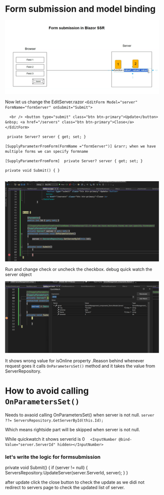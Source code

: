 # Form submission and model binding

![alt text](image-328.png)

Now let us change the EditServer.razor
 `<EditForm Model="server" FormName="formServer" onSubmit="Submit"> `

  `   <br />
    <button type="submit" class="btn btn-primary">Update</button>
    &nbsp;
    <a href="/servers" class="btn btn-primary">Close</a>
</EditForm>
`

` private Server? server { get; set; }`

`[SupplyParameterFromForm(FormName ="formServer")] &rarr; when we have  multiple forms we can specify formname`

`[SupplyParameterFromForm] 
private Server? server { get; set; }
`

`private void Submit() { } `
```razor

```

![alt text](image-329.png)

Run and change check or uncheck the checkbox.
debug
quick watch the server object

![alt text](image-330.png)

It shows wrong value for isOnline property .Reason behind whenever request goes it calls `OnParametersSet()` method and it takes the value from ServerRepository.

# How to avoid calling `OnParametersSet()`

Needs to avaoid calling OnParametersSet() when server is not null.
`server ??= ServersRepository.GetServerById(this.Id);`

Which means rightside part will be skipped when server is not null.


While quickwatch it shows serverid is 0 
`  <InputNumber @bind-Value="server.ServerId" hidden></InputNumber>`

### let's write the logic for formsubmission
private void Submit()
{
    if (server != null)
    {
        ServersRepository.UpdateServer(server.ServerId, server);
    }
}

after update click the close button to check the update as we didi not redirect to servers page to check the updated list of server.